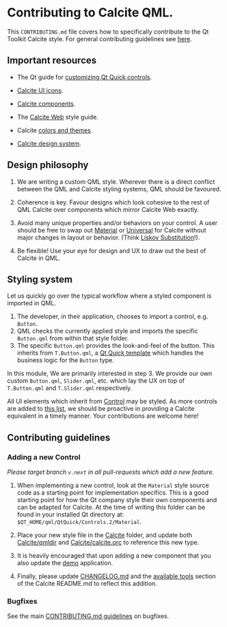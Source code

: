 # Contributing to Calcite QML.

This `CONTRIBUTING.md` file covers how to specifically contribute to the Qt Toolkit Calcite style. 
For general contributing guidelines see [here](/CONTRIBUTING.md).

## Important resources

- The Qt guide for [customizing Qt Quick controls](https://doc.qt.io/qt-5/qtquickcontrols2-customize.html).

- [Calcite UI icons](https://esri.github.io/calcite-ui-icons/).

- [Calcite components](https://developers.arcgis.com/calcite-design-system/components/).

- The [Calcite Web](https://esri.github.io/calcite-web/documentation/components) style guide.

- Calcite [colors and themes](https://developers.arcgis.com/calcite-design-system/foundations/colors/).

- [Calcite design system](https://developers.arcgis.com/calcite-design-system/).

## Design philosophy 

1. We are writing a custom QML style. Wherever there is a direct conflict between the QML 
and Calcite styling systems, QML should be favoured.

2. Coherence is key. Favour designs which look cohesive 
   to the rest of QML Calcite over components which mirror Calcite Web exactly.

3. Avoid many unique properties and/or behaviors on your control. A user should be free to swap out
   [Material](https://doc.qt.io/qt-5/qtquickcontrols2-material.html) or [Universal](https://doc.qt.io/qt-5/qtquickcontrols2-universal.html) for Calcite without major changes in layout or behavior. (Think [Liskov Substitution](https://en.wikipedia.org/wiki/Liskov_substitution_principle)!).

4. Be flexible! Use your eye for design and UX to draw out the best of Calcite in QML.

## Styling system 

Let us quickly go over the typical workflow where a styled component is imported in QML.

1. The developer, in their application, chooses to import a control, e.g. `Button`.
2. QML checks the currently applied style and imports the specific `Button.qml` from within that style folder.
3. The specific `Button.qml` provides the look-and-feel of the button. This inherits from `T.Button.qml`, a [Qt Quick template](https://doc.qt.io/qt-5/qtquicktemplates2-index.html) which handles the business logic for the `Button` type.

In this module, We are primarily interested in step 3. We provide our own custom `Button.qml`, `Slider.qml`, etc. which lay the UX on top of `T.Button.qml` and `T.Slider.qml` respectively.

All UI elements which inherit from [Control](https://doc.qt.io/qt-5/qml-qtquick-controls2-control.html) may
be styled. As more controls are added to [this list](https://doc.qt.io/qt-5/qtquick-controls2-qmlmodule.html), we 
should be proactive in providing a Calcite equivalent in a timely manner. Your contributions are welcome here!

## Contributing guidelines

### Adding a new Control

_Please target branch `v.next` in all pull-requests which add a new feature._

1. When implementing a new control, look at the `Material` style source code as a starting point for implementation specifics. This is a good starting point for how the Qt company style their own components and can be adapted for Calcite. At the time of writing this folder can be found in your installed Qt directory at: `$QT_HOME/qml/QtQuick/Controls.2/Material`.

2. Place your new style file in the [Calcite](Calcite) folder, and update both [Calcite/qmldir](Calcite/qmldir) and 
[Calcite/calcite.qrc](Calcite/calcite.qrc) to reference this new type.

3. It is heavily encouraged that upon adding a new component that you also update the [demo](demo) application.

4. Finally, please update [CHANGELOG.md](/CHANGELOG.md) and the [available tools](README.md#available-tools) section of the Calcite README.md to reflect this addition.

### Bugfixes

See the main [CONTRIBUTING.md guidelines](/Contributing.md#bugfixes) on bugfixes.